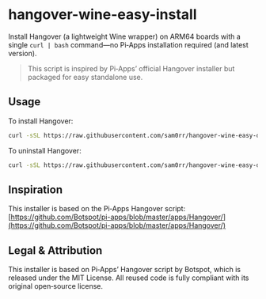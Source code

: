 
# hangover-wine-easy-install

Install Hangover (a lightweight Wine wrapper) on ARM64 boards with a single `curl | bash` command—no Pi‑Apps installation required (and latest version).

> This script is inspired by Pi‑Apps’ official Hangover installer but packaged for easy standalone use.


## Usage

To install Hangover:

```bash
curl -sSL https://raw.githubusercontent.com/sam0rr/hangover-wine-easy-download/main/install-hangover.sh | bash
```

To uninstall Hangover:

```bash
curl -sSL https://raw.githubusercontent.com/sam0rr/hangover-wine-easy-download/main/uninstall-hangover.sh | bash
```


## Inspiration

This installer is based on the Pi‑Apps Hangover script:
[https://github.com/Botspot/pi-apps/blob/master/apps/Hangover/](https://github.com/Botspot/pi-apps/blob/master/apps/Hangover/)


## Legal & Attribution


This installer is based on Pi‑Apps’ Hangover script by Botspot, which is released under the MIT License. All reused code is fully compliant with its original open‑source license.
